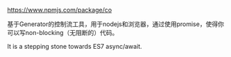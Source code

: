 <https://www.npmjs.com/package/co>

基于Generator的控制流工具，用于nodejs和浏览器，通过使用promise，使得你可以写non-blocking（无阻断的）代码。

 It is a stepping stone towards ES7 async/await. 